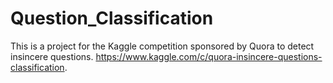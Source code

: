 # Question_Classification

This is a project for the Kaggle competition sponsored by Quora to detect insincere questions. https://www.kaggle.com/c/quora-insincere-questions-classification.

